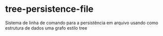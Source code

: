 # tree-persistence-file
Sistema de linha de comando para a persistência em arquivo usando como estrutura de dados uma grafo estilo tree
